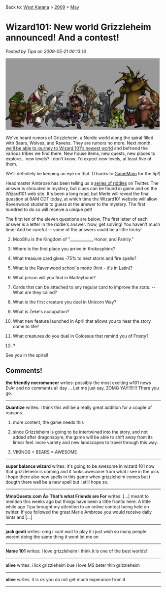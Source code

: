Back to: [West Karana](/posts/westkarana.md) > [2009](/posts/2009/westkarana.md) > [May](./westkarana.md)
# Wizard101: New world Grizzleheim announced! And a contest!

*Posted by Tipa on 2009-05-21 06:13:16*

![Critters from Wizard101's new world of Grizzleheim](../../../uploads/2009/05/grizzleheim.jpg "Critters from Wizard101's new world of Grizzleheim")

We've heard rumors of Grizzleheim, a Nordic world along the spiral filled with Bears, Wolves, and Ravens. They are rumors no more. Next month, [we'll be able to journey to Wizard 101's newest world](http://www.whattheyplay.com/blog/2009/05/20/new-area-for-wizard101-launching-grizzleheim/) and befriend the various tribes we find there. New house items, new quests, new places to explore... new levels? I don't know. I'd expect new levels, at least five of them.

We'll definitely be keeping an eye on that. (Thanks to [GameMom](http://twitter.com/GameMom) for the tip!)

Headmaster Ambrose has been telling us a [series of riddles](http://twitter.com/MerleAmbrose) on Twitter. The answer is shrouded in mystery, but clues can be found in game and on the Wizard101 web site. It's been a long road, but Merle will reveal the final question at 8AM CDT today, at which time the Wizard101 website will allow Ravenwood students to guess at the answer to the mystery. The first hundred to do so will receive a unique pet!

The first ten of the eleven questions are below. The first letter of each answer is a letter in the riddle's answer. Now, get solving! You haven't much time! And be careful -- some of the answers could be a little tricky!


 2. MooShu is the Kingdom of "\_\_\_\_\_\_\_\_\_\_\_, Honor, and Family."

 4. Where is the first place you arrive in Krokosphinx?

 6. What treasure card gives -75% to next storm and fire spells?

 8. What is the Ravenwood school's motto (hint - it's in Latin)?

 10. What prison will you find in Marleybone?

 12. Cards that can be attached to any regular card to improve the stats. -- What are they called?

 14. What is the first creature you duel in Unicorn Way?

 16. What is Zeke's occupation?

 18. What new feature launched in April that allows you to hear the story come to life?

 20. What creatures do you duel in Colossus that remind you of Frosty?

 22. ?




See you in the spiral!
## Comments!

**the friendly necromancer** writes: possibly the most exciting w101 news EvAr and no comments all day ... Let me just say, ZOMG YAY!!!!!!! There you go.

---

**Quantize** writes: I think this will be a really great addition for a couple of reasons.

1) more content, the game needs this

2) since Grizzleheim is going to be intertwined into the story, and not added after dragonspyre, the game will be able to shift away from its linear feel. more variety and new landscapes to travel through this way.

3) VIKINGS + BEARS = AWESOME

---

**super balance wizard** writes: it's going to be awesome in wizard 101 now that grizzleheim is coming and it looks awesome from what i see in the pics i hope there also new spells in this game when grizzleheim comes but i dougth there well be a new spell but i still hope so.

---

**MmoQuests.com Â» That&#8217;s what Friends are For** writes: [...] meant to mention this weeks ago but things have been a little frantic here. A little while ago Tipa brought my attention to an online contest being held on twitter. If you followed the great Merle Ambrose you would receive daily hints and [...]

---

**jack geati** writes: omg i cant wait to play it i just wish so many people werent doing the same thing it wont let me on

---

**Name 101** writes: I love grizzleheim I think it is one of the best worlds!

---

**olive** writes: i lick grizzleheim bue i love MS beter thin grizzleheim

---

**olive** writes: it is ok you do not get much experance from it

---


